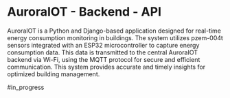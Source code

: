 # AuroraIOT - Backend - API
AuroraIOT is a Python and Django-based application designed for real-time energy consumption monitoring in buildings. The system utilizes pzem-004t sensors integrated with an ESP32 microcontroller to capture energy consumption data. This data is transmitted to the central AuroraIOT backend via Wi-Fi, using the MQTT protocol for secure and efficient communication. This system provides accurate and timely insights for optimized building management.

#in_progress
